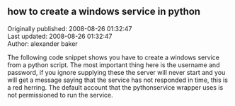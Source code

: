 ## how to create a windows service in python  
Originally published: 2008-08-26 01:32:47  
Last updated: 2008-08-26 01:32:47  
Author: alexander baker  
  
The following code snippet shows you have to create a windows service from a python script. The most important thing here is the username and password, if you ignore supplying these the server will never start and you will get a message saying that the service has not responded in time, this is a red herring. The default account that the pythonservice wrapper uses is not permissioned to run the service. 